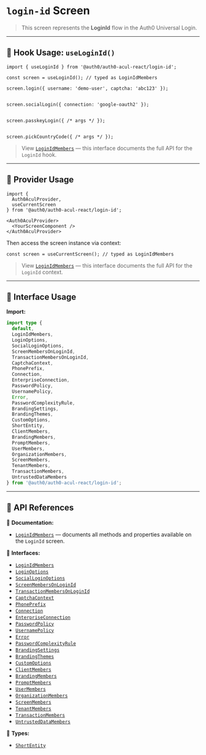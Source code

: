 # `login-id` Screen

> This screen represents the **LoginId** flow in the Auth0 Universal Login.

---

## 🔹 Hook Usage: `useLoginId()`

```tsx
import { useLoginId } from '@auth0/auth0-acul-react/login-id';

const screen = useLoginId(); // typed as LoginIdMembers

screen.login({ username: 'demo-user', captcha: 'abc123' });


screen.socialLogin({ connection: 'google-oauth2' });


screen.passkeyLogin({ /* args */ });


screen.pickCountryCode({ /* args */ });
```

> View [`LoginIdMembers`](https://auth0.github.io/universal-login/interfaces/Classes.LoginIdMembers.html) — this interface documents the full API for the `LoginId` hook.

---

## 🔹 Provider Usage

```tsx
import {
  Auth0AculProvider,
  useCurrentScreen
} from '@auth0/auth0-acul-react/login-id';

<Auth0AculProvider>
  <YourScreenComponent />
</Auth0AculProvider>
```

Then access the screen instance via context:

```tsx
const screen = useCurrentScreen(); // typed as LoginIdMembers
```

> View [`LoginIdMembers`](https://auth0.github.io/universal-login/interfaces/Classes.LoginIdMembers.html) — this interface documents the full API for the `LoginId` context.

---

## 🔹 Interface Usage

**Import:**

```ts
import type {
  default,
  LoginIdMembers,
  LoginOptions,
  SocialLoginOptions,
  ScreenMembersOnLoginId,
  TransactionMembersOnLoginId,
  CaptchaContext,
  PhonePrefix,
  Connection,
  EnterpriseConnection,
  PasswordPolicy,
  UsernamePolicy,
  Error,
  PasswordComplexityRule,
  BrandingSettings,
  BrandingThemes,
  CustomOptions,
  ShortEntity,
  ClientMembers,
  BrandingMembers,
  PromptMembers,
  UserMembers,
  OrganizationMembers,
  ScreenMembers,
  TenantMembers,
  TransactionMembers,
  UntrustedDataMembers
} from '@auth0/auth0-acul-react/login-id';
```

---

## 🔸 API References

📝 **Documentation:**  
- [`LoginIdMembers`](https://auth0.github.io/universal-login/interfaces/Classes.LoginIdMembers.html) — documents all methods and properties available on the `LoginId` screen.

📃 **Interfaces:**
- [`LoginIdMembers`](https://auth0.github.io/universal-login/interfaces/Classes.LoginIdMembers.html)
- [`LoginOptions`](https://auth0.github.io/universal-login/interfaces/Classes.LoginOptions.html)
- [`SocialLoginOptions`](https://auth0.github.io/universal-login/interfaces/Classes.SocialLoginOptions.html)
- [`ScreenMembersOnLoginId`](https://auth0.github.io/universal-login/interfaces/Classes.ScreenMembersOnLoginId.html)
- [`TransactionMembersOnLoginId`](https://auth0.github.io/universal-login/interfaces/Classes.TransactionMembersOnLoginId.html)
- [`CaptchaContext`](https://auth0.github.io/universal-login/interfaces/Classes.CaptchaContext.html)
- [`PhonePrefix`](https://auth0.github.io/universal-login/interfaces/Classes.PhonePrefix.html)
- [`Connection`](https://auth0.github.io/universal-login/interfaces/Classes.Connection.html)
- [`EnterpriseConnection`](https://auth0.github.io/universal-login/interfaces/Classes.EnterpriseConnection.html)
- [`PasswordPolicy`](https://auth0.github.io/universal-login/interfaces/Classes.PasswordPolicy.html)
- [`UsernamePolicy`](https://auth0.github.io/universal-login/interfaces/Classes.UsernamePolicy.html)
- [`Error`](https://auth0.github.io/universal-login/interfaces/Classes.Error.html)
- [`PasswordComplexityRule`](https://auth0.github.io/universal-login/interfaces/Classes.PasswordComplexityRule.html)
- [`BrandingSettings`](https://auth0.github.io/universal-login/interfaces/Classes.BrandingSettings.html)
- [`BrandingThemes`](https://auth0.github.io/universal-login/interfaces/Classes.BrandingThemes.html)
- [`CustomOptions`](https://auth0.github.io/universal-login/interfaces/Classes.CustomOptions.html)
- [`ClientMembers`](https://auth0.github.io/universal-login/interfaces/Classes.ClientMembers.html)
- [`BrandingMembers`](https://auth0.github.io/universal-login/interfaces/Classes.BrandingMembers.html)
- [`PromptMembers`](https://auth0.github.io/universal-login/interfaces/Classes.PromptMembers.html)
- [`UserMembers`](https://auth0.github.io/universal-login/interfaces/Classes.UserMembers.html)
- [`OrganizationMembers`](https://auth0.github.io/universal-login/interfaces/Classes.OrganizationMembers.html)
- [`ScreenMembers`](https://auth0.github.io/universal-login/interfaces/Classes.ScreenMembers.html)
- [`TenantMembers`](https://auth0.github.io/universal-login/interfaces/Classes.TenantMembers.html)
- [`TransactionMembers`](https://auth0.github.io/universal-login/interfaces/Classes.TransactionMembers.html)
- [`UntrustedDataMembers`](https://auth0.github.io/universal-login/interfaces/Classes.UntrustedDataMembers.html)


📃 **Types:**
- [`ShortEntity`](https://auth0.github.io/universal-login/types/Classes.ShortEntity.html)
